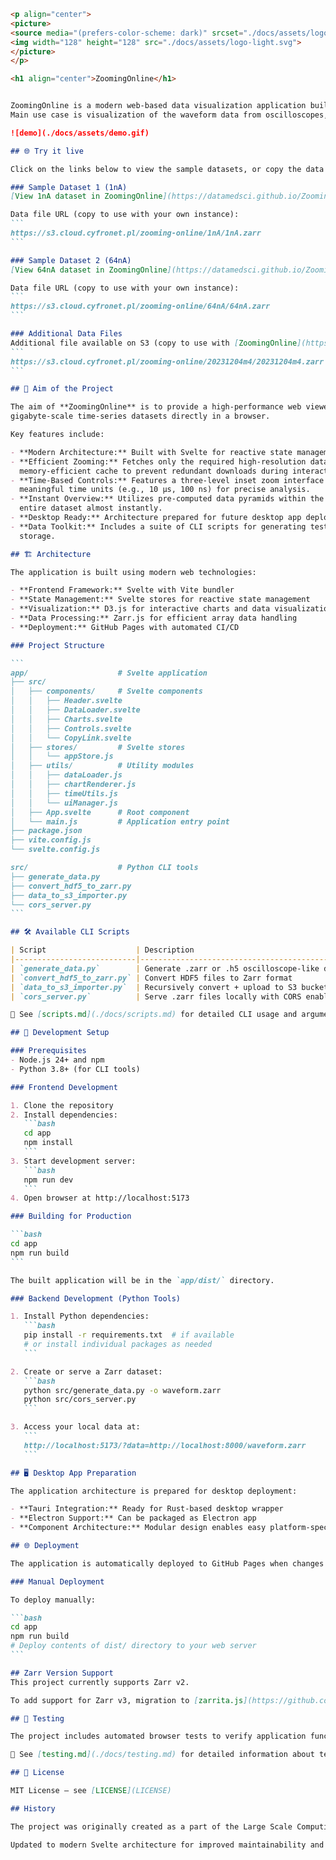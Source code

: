 ````markdown
<p align="center">
<picture>
<source media="(prefers-color-scheme: dark)" srcset="./docs/assets/logo-dark.svg">
<img width="128" height="128" src="./docs/assets/logo-light.svg">
</picture>
</p>

<h1 align="center">ZoomingOnline</h1>


ZoomingOnline is a modern web-based data visualization application built with Svelte, supporting the efficient and scalable Zarr format.
Main use case is visualization of the waveform data from oscilloscopes, taken in segment mode.

![demo](./docs/assets/demo.gif)

## 🌐 Try it live

Click on the links below to view the sample datasets, or copy the data file URLs to use in your own instance:

### Sample Dataset 1 (1nA)
[View 1nA dataset in ZoomingOnline](https://datamedsci.github.io/ZoomingOnline/?data=https://s3.cloud.cyfronet.pl/zooming-online/1nA/1nA.zarr)

Data file URL (copy to use with your own instance):
```
https://s3.cloud.cyfronet.pl/zooming-online/1nA/1nA.zarr
```

### Sample Dataset 2 (64nA)
[View 64nA dataset in ZoomingOnline](https://datamedsci.github.io/ZoomingOnline/?data=https://s3.cloud.cyfronet.pl/zooming-online/64nA/64nA.zarr)

Data file URL (copy to use with your own instance):
```
https://s3.cloud.cyfronet.pl/zooming-online/64nA/64nA.zarr
```

### Additional Data Files
Additional file available on S3 (copy to use with [ZoomingOnline](https://datamedsci.github.io/ZoomingOnline/)):
```
https://s3.cloud.cyfronet.pl/zooming-online/20231204m4/20231204m4.zarr
```

## 🎯 Aim of the Project

The aim of **ZoomingOnline** is to provide a high-performance web viewer for interactively exploring massive,
gigabyte-scale time-series datasets directly in a browser.

Key features include:

- **Modern Architecture:** Built with Svelte for reactive state management and component-based architecture
- **Efficient Zooming:** Fetches only the required high-resolution data chunks for the selected region, with a
  memory-efficient cache to prevent redundant downloads during interaction.
- **Time-Based Controls:** Features a three-level inset zoom interface with draggable windows and sliders that snap to
  meaningful time units (e.g., 10 µs, 100 ns) for precise analysis.
- **Instant Overview:** Utilizes pre-computed data pyramids within the Zarr format to load an initial overview of the
  entire dataset almost instantly.
- **Desktop Ready:** Architecture prepared for future desktop app deployment using Tauri or Electron.
- **Data Toolkit:** Includes a suite of CLI scripts for generating test data, converting from HDF5, and managing cloud
  storage.

## 🏗️ Architecture

The application is built using modern web technologies:

- **Frontend Framework:** Svelte with Vite bundler
- **State Management:** Svelte stores for reactive state management
- **Visualization:** D3.js for interactive charts and data visualization
- **Data Processing:** Zarr.js for efficient array data handling
- **Deployment:** GitHub Pages with automated CI/CD

### Project Structure

```
app/                    # Svelte application
├── src/
│   ├── components/     # Svelte components
│   │   ├── Header.svelte
│   │   ├── DataLoader.svelte
│   │   ├── Charts.svelte
│   │   ├── Controls.svelte
│   │   └── CopyLink.svelte
│   ├── stores/         # Svelte stores
│   │   └── appStore.js
│   ├── utils/          # Utility modules
│   │   ├── dataLoader.js
│   │   ├── chartRenderer.js
│   │   ├── timeUtils.js
│   │   └── uiManager.js
│   ├── App.svelte      # Root component
│   └── main.js         # Application entry point
├── package.json
├── vite.config.js
└── svelte.config.js

src/                    # Python CLI tools
├── generate_data.py
├── convert_hdf5_to_zarr.py
├── data_to_s3_importer.py
└── cors_server.py
```

## 🛠 Available CLI Scripts

| Script                    | Description                                      |
|---------------------------|--------------------------------------------------|
| `generate_data.py`        | Generate .zarr or .h5 oscilloscope-like datasets |
| `convert_hdf5_to_zarr.py` | Convert HDF5 files to Zarr format                |
| `data_to_s3_importer.py`  | Recursively convert + upload to S3 bucket        |
| `cors_server.py`          | Serve .zarr files locally with CORS enabled HTTP |

📖 See [scripts.md](./docs/scripts.md) for detailed CLI usage and arguments.

## 🚀 Development Setup

### Prerequisites
- Node.js 24+ and npm
- Python 3.8+ (for CLI tools)

### Frontend Development

1. Clone the repository
2. Install dependencies:
   ```bash
   cd app
   npm install
   ```
3. Start development server:
   ```bash
   npm run dev
   ```
4. Open browser at http://localhost:5173

### Building for Production

```bash
cd app
npm run build
```

The built application will be in the `app/dist/` directory.

### Backend Development (Python Tools)

1. Install Python dependencies:
   ```bash
   pip install -r requirements.txt  # if available
   # or install individual packages as needed
   ```

2. Create or serve a Zarr dataset:
   ```bash
   python src/generate_data.py -o waveform.zarr
   python src/cors_server.py
   ```

3. Access your local data at:
   ```
   http://localhost:5173/?data=http://localhost:8000/waveform.zarr
   ```

## 🖥️ Desktop App Preparation

The application architecture is prepared for desktop deployment:

- **Tauri Integration:** Ready for Rust-based desktop wrapper
- **Electron Support:** Can be packaged as Electron app
- **Component Architecture:** Modular design enables easy platform-specific customizations

## 🌐 Deployment

The application is automatically deployed to GitHub Pages when changes are pushed to the main branch.

### Manual Deployment

To deploy manually:

```bash
cd app
npm run build
# Deploy contents of dist/ directory to your web server
```

## Zarr Version Support
This project currently supports Zarr v2.

To add support for Zarr v3, migration to [zarrita.js](https://github.com/manzt/zarrita.js) is required.

## 🧪 Testing

The project includes automated browser tests to verify application functionality.

📖 See [testing.md](./docs/testing.md) for detailed information about testing tools and procedures.

## 📄 License

MIT License — see [LICENSE](LICENSE)

## History

The project was originally created as a part of the Large Scale Computing course at the AGH University in Kraków, Poland, by @ksew1, @irosikoni and @GosiaKk5.

Updated to modern Svelte architecture for improved maintainability and future desktop app support.

````
